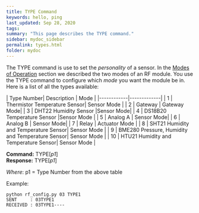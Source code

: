```yaml
---
title: TYPE Command
keywords: hello, ping
last_updated: Sep 28, 2020
tags:  
summary: "This page describes the TYPE command."
sidebar: mydoc_sidebar
permalink: types.html
folder: mydoc
---
```


The TYPE command is use to set the *personality* of a sensor. In the [Modes of Operation](rf_modes.html) section we described the two modes of an RF module. You use the TYPE command to configure which *mode* you want the module be in. Here is a list of all the types available:

| Type Number| Description | Mode |
|------------|-------------|
| 1  | Thermistor Temperature Sensor| Sensor Mode |
| 2  | Gateway | Gateway Mode| 
| 3  | DHT22 Humidity Sensor |Sensor Mode| 
| 4  | DS18B20 Temperature Sensor |Sensor Mode |
| 5  | Analog A | Sensor Mode|
| 6  | Analog B | Sensor Mode|
| 7  | Relay | Actuator Mode |
| 8  | SHT21 Humidity and Temperature Sensor| Sensor Mode |
| 9  | BME280 Pressure, Humidity and Temperature Sensor| Sensor Mode |
| 10 | HTU21 Humidity and Temperature Sensor| Sensor Mode |


**Command:** TYPE[*p1*] <br>
**Response:** TYPE[*p1*]

*Where*: p1 = Type Number from the above table

Example:

```
python rf_config.py 03 TYPE1
SENT     : 03TYPE1
RECEIVED : 03TYPE1----
```
